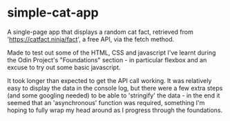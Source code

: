 # simple-cat-app
A single-page app that displays a random cat fact, retrieved from 'https://catfact.ninja/fact', a free API, via the fetch method. 

Made to test out some of the HTML, CSS and javascript I've learnt during the Odin Project's "Foundations" section - in particular flexbox and an excuse to try out some basic javascript. 

It took longer than expected to get the API call working. It was relatively easy to display the data in the console log, but there were a few extra steps (and some googling needed) to be able to 'stringify' the data - in the end it seemed that an 'asynchronous' function was required, something I'm hoping to fully wrap my head around as I progress through the foundations.  